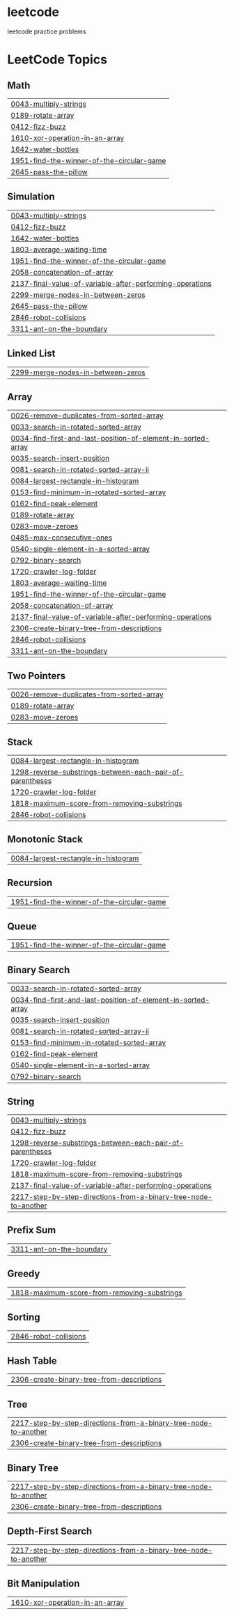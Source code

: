 # leetcode
leetcode practice problems

<!---LeetCode Topics Start-->
# LeetCode Topics
## Math
|  |
| ------- |
| [0043-multiply-strings](https://github.com/kjayasravani/leetcode/tree/master/0043-multiply-strings) |
| [0189-rotate-array](https://github.com/kjayasravani/leetcode/tree/master/0189-rotate-array) |
| [0412-fizz-buzz](https://github.com/kjayasravani/leetcode/tree/master/0412-fizz-buzz) |
| [1610-xor-operation-in-an-array](https://github.com/kjayasravani/leetcode/tree/master/1610-xor-operation-in-an-array) |
| [1642-water-bottles](https://github.com/kjayasravani/leetcode/tree/master/1642-water-bottles) |
| [1951-find-the-winner-of-the-circular-game](https://github.com/kjayasravani/leetcode/tree/master/1951-find-the-winner-of-the-circular-game) |
| [2645-pass-the-pillow](https://github.com/kjayasravani/leetcode/tree/master/2645-pass-the-pillow) |
## Simulation
|  |
| ------- |
| [0043-multiply-strings](https://github.com/kjayasravani/leetcode/tree/master/0043-multiply-strings) |
| [0412-fizz-buzz](https://github.com/kjayasravani/leetcode/tree/master/0412-fizz-buzz) |
| [1642-water-bottles](https://github.com/kjayasravani/leetcode/tree/master/1642-water-bottles) |
| [1803-average-waiting-time](https://github.com/kjayasravani/leetcode/tree/master/1803-average-waiting-time) |
| [1951-find-the-winner-of-the-circular-game](https://github.com/kjayasravani/leetcode/tree/master/1951-find-the-winner-of-the-circular-game) |
| [2058-concatenation-of-array](https://github.com/kjayasravani/leetcode/tree/master/2058-concatenation-of-array) |
| [2137-final-value-of-variable-after-performing-operations](https://github.com/kjayasravani/leetcode/tree/master/2137-final-value-of-variable-after-performing-operations) |
| [2299-merge-nodes-in-between-zeros](https://github.com/kjayasravani/leetcode/tree/master/2299-merge-nodes-in-between-zeros) |
| [2645-pass-the-pillow](https://github.com/kjayasravani/leetcode/tree/master/2645-pass-the-pillow) |
| [2846-robot-collisions](https://github.com/kjayasravani/leetcode/tree/master/2846-robot-collisions) |
| [3311-ant-on-the-boundary](https://github.com/kjayasravani/leetcode/tree/master/3311-ant-on-the-boundary) |
## Linked List
|  |
| ------- |
| [2299-merge-nodes-in-between-zeros](https://github.com/kjayasravani/leetcode/tree/master/2299-merge-nodes-in-between-zeros) |
## Array
|  |
| ------- |
| [0026-remove-duplicates-from-sorted-array](https://github.com/kjayasravani/leetcode/tree/master/0026-remove-duplicates-from-sorted-array) |
| [0033-search-in-rotated-sorted-array](https://github.com/kjayasravani/leetcode/tree/master/0033-search-in-rotated-sorted-array) |
| [0034-find-first-and-last-position-of-element-in-sorted-array](https://github.com/kjayasravani/leetcode/tree/master/0034-find-first-and-last-position-of-element-in-sorted-array) |
| [0035-search-insert-position](https://github.com/kjayasravani/leetcode/tree/master/0035-search-insert-position) |
| [0081-search-in-rotated-sorted-array-ii](https://github.com/kjayasravani/leetcode/tree/master/0081-search-in-rotated-sorted-array-ii) |
| [0084-largest-rectangle-in-histogram](https://github.com/kjayasravani/leetcode/tree/master/0084-largest-rectangle-in-histogram) |
| [0153-find-minimum-in-rotated-sorted-array](https://github.com/kjayasravani/leetcode/tree/master/0153-find-minimum-in-rotated-sorted-array) |
| [0162-find-peak-element](https://github.com/kjayasravani/leetcode/tree/master/0162-find-peak-element) |
| [0189-rotate-array](https://github.com/kjayasravani/leetcode/tree/master/0189-rotate-array) |
| [0283-move-zeroes](https://github.com/kjayasravani/leetcode/tree/master/0283-move-zeroes) |
| [0485-max-consecutive-ones](https://github.com/kjayasravani/leetcode/tree/master/0485-max-consecutive-ones) |
| [0540-single-element-in-a-sorted-array](https://github.com/kjayasravani/leetcode/tree/master/0540-single-element-in-a-sorted-array) |
| [0792-binary-search](https://github.com/kjayasravani/leetcode/tree/master/0792-binary-search) |
| [1720-crawler-log-folder](https://github.com/kjayasravani/leetcode/tree/master/1720-crawler-log-folder) |
| [1803-average-waiting-time](https://github.com/kjayasravani/leetcode/tree/master/1803-average-waiting-time) |
| [1951-find-the-winner-of-the-circular-game](https://github.com/kjayasravani/leetcode/tree/master/1951-find-the-winner-of-the-circular-game) |
| [2058-concatenation-of-array](https://github.com/kjayasravani/leetcode/tree/master/2058-concatenation-of-array) |
| [2137-final-value-of-variable-after-performing-operations](https://github.com/kjayasravani/leetcode/tree/master/2137-final-value-of-variable-after-performing-operations) |
| [2306-create-binary-tree-from-descriptions](https://github.com/kjayasravani/leetcode/tree/master/2306-create-binary-tree-from-descriptions) |
| [2846-robot-collisions](https://github.com/kjayasravani/leetcode/tree/master/2846-robot-collisions) |
| [3311-ant-on-the-boundary](https://github.com/kjayasravani/leetcode/tree/master/3311-ant-on-the-boundary) |
## Two Pointers
|  |
| ------- |
| [0026-remove-duplicates-from-sorted-array](https://github.com/kjayasravani/leetcode/tree/master/0026-remove-duplicates-from-sorted-array) |
| [0189-rotate-array](https://github.com/kjayasravani/leetcode/tree/master/0189-rotate-array) |
| [0283-move-zeroes](https://github.com/kjayasravani/leetcode/tree/master/0283-move-zeroes) |
## Stack
|  |
| ------- |
| [0084-largest-rectangle-in-histogram](https://github.com/kjayasravani/leetcode/tree/master/0084-largest-rectangle-in-histogram) |
| [1298-reverse-substrings-between-each-pair-of-parentheses](https://github.com/kjayasravani/leetcode/tree/master/1298-reverse-substrings-between-each-pair-of-parentheses) |
| [1720-crawler-log-folder](https://github.com/kjayasravani/leetcode/tree/master/1720-crawler-log-folder) |
| [1818-maximum-score-from-removing-substrings](https://github.com/kjayasravani/leetcode/tree/master/1818-maximum-score-from-removing-substrings) |
| [2846-robot-collisions](https://github.com/kjayasravani/leetcode/tree/master/2846-robot-collisions) |
## Monotonic Stack
|  |
| ------- |
| [0084-largest-rectangle-in-histogram](https://github.com/kjayasravani/leetcode/tree/master/0084-largest-rectangle-in-histogram) |
## Recursion
|  |
| ------- |
| [1951-find-the-winner-of-the-circular-game](https://github.com/kjayasravani/leetcode/tree/master/1951-find-the-winner-of-the-circular-game) |
## Queue
|  |
| ------- |
| [1951-find-the-winner-of-the-circular-game](https://github.com/kjayasravani/leetcode/tree/master/1951-find-the-winner-of-the-circular-game) |
## Binary Search
|  |
| ------- |
| [0033-search-in-rotated-sorted-array](https://github.com/kjayasravani/leetcode/tree/master/0033-search-in-rotated-sorted-array) |
| [0034-find-first-and-last-position-of-element-in-sorted-array](https://github.com/kjayasravani/leetcode/tree/master/0034-find-first-and-last-position-of-element-in-sorted-array) |
| [0035-search-insert-position](https://github.com/kjayasravani/leetcode/tree/master/0035-search-insert-position) |
| [0081-search-in-rotated-sorted-array-ii](https://github.com/kjayasravani/leetcode/tree/master/0081-search-in-rotated-sorted-array-ii) |
| [0153-find-minimum-in-rotated-sorted-array](https://github.com/kjayasravani/leetcode/tree/master/0153-find-minimum-in-rotated-sorted-array) |
| [0162-find-peak-element](https://github.com/kjayasravani/leetcode/tree/master/0162-find-peak-element) |
| [0540-single-element-in-a-sorted-array](https://github.com/kjayasravani/leetcode/tree/master/0540-single-element-in-a-sorted-array) |
| [0792-binary-search](https://github.com/kjayasravani/leetcode/tree/master/0792-binary-search) |
## String
|  |
| ------- |
| [0043-multiply-strings](https://github.com/kjayasravani/leetcode/tree/master/0043-multiply-strings) |
| [0412-fizz-buzz](https://github.com/kjayasravani/leetcode/tree/master/0412-fizz-buzz) |
| [1298-reverse-substrings-between-each-pair-of-parentheses](https://github.com/kjayasravani/leetcode/tree/master/1298-reverse-substrings-between-each-pair-of-parentheses) |
| [1720-crawler-log-folder](https://github.com/kjayasravani/leetcode/tree/master/1720-crawler-log-folder) |
| [1818-maximum-score-from-removing-substrings](https://github.com/kjayasravani/leetcode/tree/master/1818-maximum-score-from-removing-substrings) |
| [2137-final-value-of-variable-after-performing-operations](https://github.com/kjayasravani/leetcode/tree/master/2137-final-value-of-variable-after-performing-operations) |
| [2217-step-by-step-directions-from-a-binary-tree-node-to-another](https://github.com/kjayasravani/leetcode/tree/master/2217-step-by-step-directions-from-a-binary-tree-node-to-another) |
## Prefix Sum
|  |
| ------- |
| [3311-ant-on-the-boundary](https://github.com/kjayasravani/leetcode/tree/master/3311-ant-on-the-boundary) |
## Greedy
|  |
| ------- |
| [1818-maximum-score-from-removing-substrings](https://github.com/kjayasravani/leetcode/tree/master/1818-maximum-score-from-removing-substrings) |
## Sorting
|  |
| ------- |
| [2846-robot-collisions](https://github.com/kjayasravani/leetcode/tree/master/2846-robot-collisions) |
## Hash Table
|  |
| ------- |
| [2306-create-binary-tree-from-descriptions](https://github.com/kjayasravani/leetcode/tree/master/2306-create-binary-tree-from-descriptions) |
## Tree
|  |
| ------- |
| [2217-step-by-step-directions-from-a-binary-tree-node-to-another](https://github.com/kjayasravani/leetcode/tree/master/2217-step-by-step-directions-from-a-binary-tree-node-to-another) |
| [2306-create-binary-tree-from-descriptions](https://github.com/kjayasravani/leetcode/tree/master/2306-create-binary-tree-from-descriptions) |
## Binary Tree
|  |
| ------- |
| [2217-step-by-step-directions-from-a-binary-tree-node-to-another](https://github.com/kjayasravani/leetcode/tree/master/2217-step-by-step-directions-from-a-binary-tree-node-to-another) |
| [2306-create-binary-tree-from-descriptions](https://github.com/kjayasravani/leetcode/tree/master/2306-create-binary-tree-from-descriptions) |
## Depth-First Search
|  |
| ------- |
| [2217-step-by-step-directions-from-a-binary-tree-node-to-another](https://github.com/kjayasravani/leetcode/tree/master/2217-step-by-step-directions-from-a-binary-tree-node-to-another) |
## Bit Manipulation
|  |
| ------- |
| [1610-xor-operation-in-an-array](https://github.com/kjayasravani/leetcode/tree/master/1610-xor-operation-in-an-array) |
<!---LeetCode Topics End-->